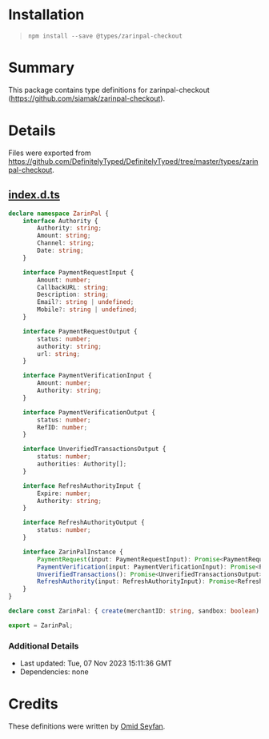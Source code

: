 # Installation
> `npm install --save @types/zarinpal-checkout`

# Summary
This package contains type definitions for zarinpal-checkout (https://github.com/siamak/zarinpal-checkout).

# Details
Files were exported from https://github.com/DefinitelyTyped/DefinitelyTyped/tree/master/types/zarinpal-checkout.
## [index.d.ts](https://github.com/DefinitelyTyped/DefinitelyTyped/tree/master/types/zarinpal-checkout/index.d.ts)
````ts
declare namespace ZarinPal {
    interface Authority {
        Authority: string;
        Amount: string;
        Channel: string;
        Date: string;
    }

    interface PaymentRequestInput {
        Amount: number;
        CallbackURL: string;
        Description: string;
        Email?: string | undefined;
        Mobile?: string | undefined;
    }

    interface PaymentRequestOutput {
        status: number;
        authority: string;
        url: string;
    }

    interface PaymentVerificationInput {
        Amount: number;
        Authority: string;
    }

    interface PaymentVerificationOutput {
        status: number;
        RefID: number;
    }

    interface UnverifiedTransactionsOutput {
        status: number;
        authorities: Authority[];
    }

    interface RefreshAuthorityInput {
        Expire: number;
        Authority: string;
    }

    interface RefreshAuthorityOutput {
        status: number;
    }

    interface ZarinPalInstance {
        PaymentRequest(input: PaymentRequestInput): Promise<PaymentRequestOutput>;
        PaymentVerification(input: PaymentVerificationInput): Promise<PaymentVerificationOutput>;
        UnverifiedTransactions(): Promise<UnverifiedTransactionsOutput>;
        RefreshAuthority(input: RefreshAuthorityInput): Promise<RefreshAuthorityOutput>;
    }
}

declare const ZarinPal: { create(merchantID: string, sandbox: boolean): ZarinPal.ZarinPalInstance };

export = ZarinPal;

````

### Additional Details
 * Last updated: Tue, 07 Nov 2023 15:11:36 GMT
 * Dependencies: none

# Credits
These definitions were written by [Omid Seyfan](https://github.com/iamomiid).
